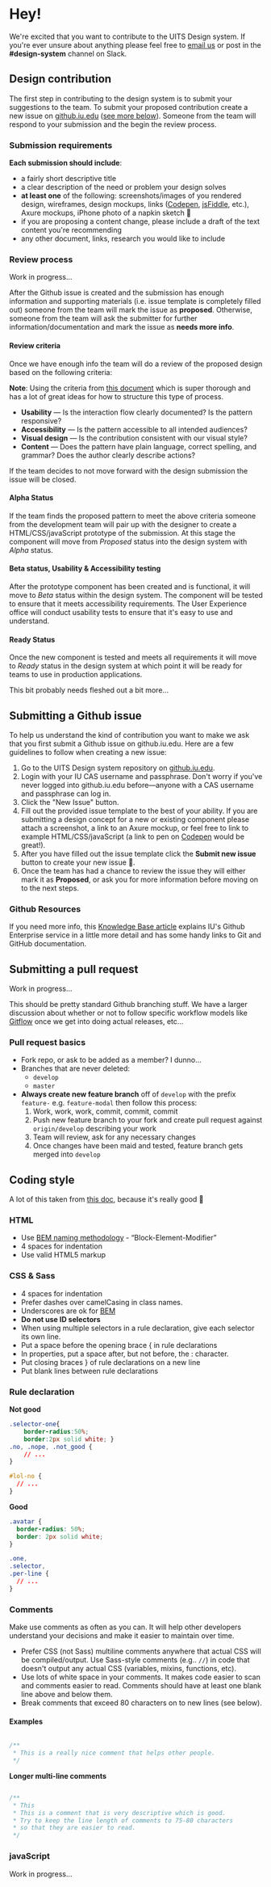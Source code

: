 # Hey!

We're excited that you want to contribute to the UITS Design system. If you're ever unsure about anything please feel free to [email us](mailto:uxo@iu.edu) or post in the **#design-system** channel on Slack.

## Design contribution
The first step in contributing to the design system is to submit your suggestions to the team. To submit your proposed contribution create a new issue on [github.iu.edu](https://github.iu.edu/UITS/uitsds/issues) ([see more below](submitting-a-github-issue)). Someone from the team will respond to your submission and the begin the review process.

### Submission requirements

**Each submission should include**:

- a fairly short descriptive title
- a clear description of the need or problem your design solves
- **at least one** of the following: screenshots/images of you rendered design, wireframes, design mockups, links ([Codepen](http://codepen.io/), [jsFiddle](https://jsfiddle.net/), etc.), Axure mockups, iPhone photo of a napkin sketch :pencil:
- if you are proposing a content change, please include a draft of  the text content you're recommending
- any other document, links, research you would like to include

### Review process
Work in progress...

After the Github issue is created and the submission has enough information and supporting materials (i.e. issue template is completely filled out) someone from the team will mark the issue as **proposed**. Otherwise, someone from the team will ask the submitter for further information/documentation and mark the issue as **needs more info**.

#### Review criteria
Once we have enough info the team will do a review of the proposed design based on the following criteria:

**Note**: Using the criteria from [this document](https://github.com/18F/web-design-standards/wiki/Contribution-Guidelines%3A-Design) which is super thorough and has a lot of great ideas for how to structure this type of process.

- **Usability** — Is the interaction flow clearly documented? Is the pattern responsive?
- **Accessibility** — Is the pattern accessible to all intended audiences?
- **Visual design** — Is the contribution consistent with our visual style?
- **Content** — Does the pattern have plain language, correct spelling, and grammar? Does the author clearly describe actions?

If the team decides to not move forward with the design submission the issue will be closed.

#### Alpha Status
If the team finds the proposed pattern to meet the above criteria someone from the development team will pair up with the designer to create a HTML/CSS/javaScript prototype of the submission. At this stage the component will move from _Proposed_ status into the design system with _Alpha_ status.

#### Beta status, Usability & Accessibility testing
After the prototype component has been created and is functional, it will move to _Beta_ status within the design system. The component will be tested to ensure that it meets accessibility requirements. The User Experience office will conduct usability tests to ensure that it's easy to use and understand.

#### Ready Status
Once the new component is tested and meets all requirements it will move to _Ready_ status in the design system at which point it will be ready for teams to use in production applications.

This bit probably needs fleshed out a bit more...

## Submitting a Github issue

To help us understand the kind of contribution you want to make we ask that you first submit a Github issue on github.iu.edu. Here are a few guidelines to follow when creating a new issue:

1. Go to the UITS Design system repository on [github.iu.edu](https://github.iu.edu/UITS/uitsds/issues).
2. Login with your IU CAS username and passphrase. Don't worry if you've never logged into github.iu.edu before—anyone with a CAS username and passphrase can log in.
3. Click the "New Issue" button.
4. Fill out the provided issue template to the best of your ability. If you are submitting a design concept for a new or existing component please attach a screenshot, a link to an Axure mockup, or feel free to link to example HTML/CSS/javaScript (a link to pen on [Codepen](http://codepen.io/) would be great!).
5. After you have filled out the issue template click the **Submit new issue** button to create your new issue :tada:.
6. Once the team has had a chance to review the issue they will either mark it as **Proposed**, or ask you for more information before moving on to the next steps.

### Github Resources
If you need more info, this [Knowledge Base article](https://kb.iu.edu/d/bagk) explains IU's Github Enterprise service in a little more detail and has some handy links to Git and GitHub documentation.

## Submitting a pull request
Work in progress...

This should be pretty standard Github branching stuff. We have a larger discussion about whether or not to follow specific workflow models like [Gitflow](https://danielkummer.github.io/git-flow-cheatsheet/) once we get into doing actual releases, etc...

### Pull request basics

- Fork repo, or ask to be added as a member? I dunno...
- Branches that are never deleted:
	- `develop`
	- `master`
- **Always create new feature branch** off of `develop` with the prefix `feature-` e.g. `feature-modal` then follow this process:
	1. Work, work, work, commit, commit, commit
	2. Push new feature branch to your fork and create pull request against `origin/develop` describing your work
	3. Team will review, ask for any necessary changes
	4. Once changes have been maid and tested, feature branch gets merged into `develop`

## Coding style
A lot of this taken from [this doc](https://github.com/airbnb/css/blob/master/README.md), because it's really good :100:

### HTML
- Use [BEM naming methodology](https://css-tricks.com/bem-101/) - “Block-Element-Modifier”
- 4 spaces for indentation
- Use valid HTML5 markup

### CSS & Sass

- 4 spaces for indentation
- Prefer dashes over camelCasing in class names.
- Underscores are ok for [BEM](https://csswizardry.com/2013/01/mindbemding-getting-your-head-round-bem-syntax/)
- **Do not use ID selectors**
- When using multiple selectors in a rule declaration, give each selector its own line.
- Put a space before the opening brace { in rule declarations
- In properties, put a space after, but not before, the : character.
- Put closing braces } of rule declarations on a new line
- Put blank lines between rule declarations

### Rule declaration

**Not good**

```css
.selector-one{
    border-radius:50%;
    border:2px solid white; }
.no, .nope, .not_good {
    // ...
}

#lol-no {
  // ...
}
```

**Good**

```css
.avatar {
  border-radius: 50%;
  border: 2px solid white;
}

.one,
.selector,
.per-line {
  // ...
}
```


### Comments
Make use comments as often as you can. It will help other developers understand your decisions and make it easier to maintain over time.

- Prefer CSS (not Sass) multiline comments anywhere that actual CSS will be compiled/output. Use Sass-style comments (e.g.. `//`) in code that doesn't output any actual CSS (variables, mixins, functions, etc).
- Use lots of white space in your comments. It makes code easier to scan and comments easier to read. Comments should have at least one blank line above and below them.
- Break comments that exceed 80 characters on to new lines (see below).

#### Examples

```css

/**
 * This is a really nice comment that helps other people.
 */

```

**Longer multi-line comments**
```css

/**
 * This
 * This is a comment that is very descriptive which is good.
 * Try to keep the line length of comments to 75-80 characters
 * so that they are easier to read.
 */

```

### javaScript
Work in progress...
